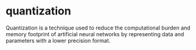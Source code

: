 # quantization
Quantization is a technique used to reduce the computational burden and memory footprint of artificial neural networks by representing data and parameters with a lower precision format.
